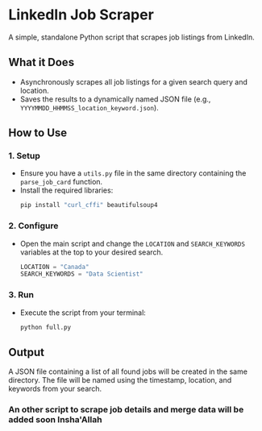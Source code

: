 # LinkedIn Job Scraper

A simple, standalone Python script that scrapes job listings from LinkedIn.

## What it Does

*   Asynchronously scrapes all job listings for a given search query and location.
*   Saves the results to a dynamically named JSON file (e.g., `YYYYMMDD_HHMMSS_location_keyword.json`).

## How to Use

### 1. Setup

*   Ensure you have a `utils.py` file in the same directory containing the `parse_job_card` function.
*   Install the required libraries:
    ```bash
    pip install "curl_cffi" beautifulsoup4
    ```

### 2. Configure

*   Open the main script and change the `LOCATION` and `SEARCH_KEYWORDS` variables at the top to your desired search.

    ```python
    LOCATION = "Canada"
    SEARCH_KEYWORDS = "Data Scientist"
    ```

### 3. Run

*   Execute the script from your terminal:
    ```bash
    python full.py
    ```

## Output

A JSON file containing a list of all found jobs will be created in the same directory. The file will be named using the timestamp, location, and keywords from your search.


### An other script to scrape job details and merge data will be added soon Insha'Allah
